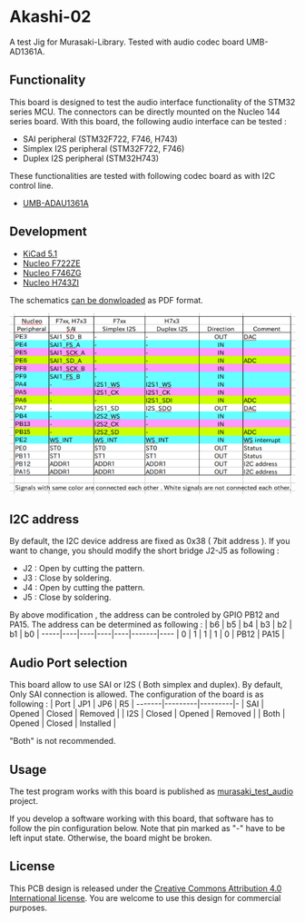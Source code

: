 # Akashi-02
A test Jig for Murasaki-Library. Tested with audio codec board UMB-AD1361A.

## Functionality
This board is designed to test the audio interface functionality of the STM32 series MCU. The connectors can be directly mounted on the Nucleo 144 series board. With this board, the following audio interface can be tested :
- SAI peripheral (STM32F722, F746, H743)
- Simplex I2S peripheral (STM32F722, F746)
- Duplex I2S peripheral (STM32H743)

These functionalities are tested with following codec board as with I2C control line. 
- [UMB-ADAU1361A](http://dsps.shop-pro.jp/?pid=82798273)

## Development
- [KiCad 5.1](http://kicad-pcb.org/blog/2019/03/KiCad-5.1.0-Release/)
- [Nucleo F722ZE](https://www.st.com/en/evaluation-tools/nucleo-f722ze.html)
- [Nucleo F746ZG](https://www.st.com/ja/evaluation-tools/nucleo-f746zg.html)
- [Nucleo H743ZI](https://www.st.com/ja/evaluation-tools/nucleo-h743zi.html)

The schematics [can be donwloaded](docs/Akashi-02.pdf) as PDF format. 

![Pin Configurations](docs/pin-config.png)

## I2C address
By default, the I2C device address are fixed as 0x38 ( 7bit address ). If you want to change, you should modify the short bridge J2-J5 as following :
- J2 : Open by cutting the pattern.
- J3 : Close by soldering.
- J4 : Open by cutting the pattern.
- J5 : Close by soldering.

By above modification , the address can be controled by GPIO PB12 and PA15. The address can be determined as following :
| b6 | b5 | b4 | b3 | b2 | b1    | b0   |
-----|----|----|----|----|-------|---- 
| 0  | 1  | 1  | 1  | 0  | PB12  | PA15 |

## Audio Port selection
This board allow to use SAI or I2S ( Both simplex and duplex). By default, Only SAI connection is allowed. The configuration of the board is as following : 
| Port | JP1     | JP6     | R5  |
-------|---------|---------|-
| SAI  | Opened  | Closed  | Removed  |
| I2S  | Closed  | Opened  | Removed  |
| Both | Opened  | Closed  | Installed |

"Both" is not recommended.

## Usage
The test program works with this board is published as [murasaki_test_audio](https://github.com/suikan4github/murasaki_test_audio) project. 

If you develop a software working with this board, that software has to follow the pin configuration below. Note that pin marked as "-" have to be left input state. Otherwise, the board might be broken. 


## License
This PCB design is released under the [Creative Commons Attribution 4.0 International license](https://creativecommons.org/licenses/by/4.0/). You are welcome to use this design for commercial purposes. 